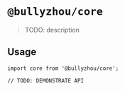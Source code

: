 # `@bullyzhou/core`

> TODO: description

## Usage

```
import core from '@bullyzhou/core';

// TODO: DEMONSTRATE API
```
